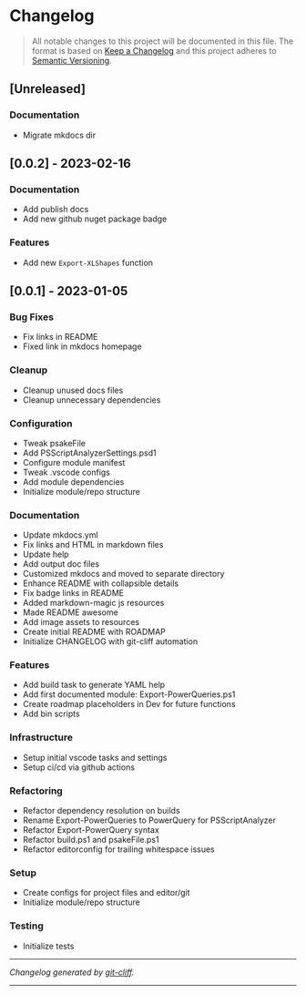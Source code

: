 # Changelog

> All notable changes to this project will be documented in this file. The format is based on
[Keep a Changelog](http://keepachangelog.com/) and this project adheres to
[Semantic Versioning](http://semver.org/).

## [Unreleased]

### Documentation

- Migrate mkdocs dir

## [0.0.2] - 2023-02-16

### Documentation

- Add publish docs
- Add new github nuget package badge

### Features

- Add new `Export-XLShapes` function

## [0.0.1] - 2023-01-05

### Bug Fixes

- Fix links in README
- Fixed link in mkdocs homepage

### Cleanup

- Cleanup unused docs files
- Cleanup unnecessary dependencies

### Configuration

- Tweak psakeFile
- Add PSScriptAnalyzerSettings.psd1
- Configure module manifest
- Tweak .vscode configs
- Add module dependencies
- Initialize module/repo structure

### Documentation

- Update mkdocs.yml
- Fix links and HTML in markdown files
- Update help
- Add output doc files
- Customized mkdocs and moved to separate directory
- Enhance README with collapsible details
- Fix badge links in README
- Added markdown-magic js resources
- Made README awesome
- Add image assets to resources
- Create initial README with ROADMAP
- Initialize CHANGELOG with git-cliff automation

### Features

- Add build task to generate YAML help
- Add first documented module: Export-PowerQueries.ps1
- Create roadmap placeholders in Dev for future functions
- Add bin scripts

### Infrastructure

- Setup initial vscode tasks and settings
- Setup ci/cd via github actions

### Refactoring

- Refactor dependency resolution on builds
- Rename Export-PowerQueries to PowerQuery for PSScriptAnalyzer
- Refactor Export-PowerQuery syntax
- Refactor build.ps1 and psakeFile.ps1
- Refactor editorconfig for trailing whitespace issues

### Setup

- Create configs for project files and editor/git
- Initialize module/repo structure

### Testing

- Initialize tests

***
*Changelog generated by [git-cliff](https://github.com/orhun/git-cliff).*
***
